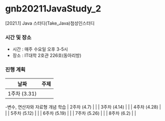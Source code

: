 # gnb20211JavaStudy_2
[2021.1] Java 스터디(Take_Java)첨성인스터디

### 시간 및 장소
- 시간 : 매주 수요일 오후 3-5시
- 장소 : IT대학 2호관 226호(동아리방)

### 진행 계획
| 날짜 | 주제 |
|------|------|
| 1주차 (3.31) |  |-자바 언어에 대한 소개와 자바 프로그래밍 환경 구성하기
-변수, 연산자와 자료형 개념 학습
| 2주차 (4.7) |  |
| 3주차 (4.14) |  |
| 4주차 (4.28) |  |
| 5주차 (5.12) |  |
| 6주차 (5.19) |  |
| 7주차 (5.26) |  |
| 8주차 (6.2) |  |

